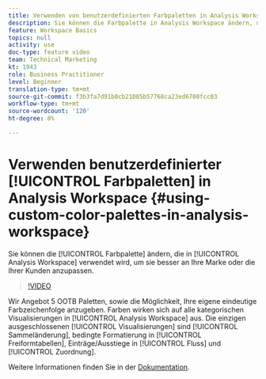 ```yaml
---
title: Verwenden von benutzerdefinierten Farbpaletten in Analysis Workspace
description: Sie können die Farbpalette in Analysis Workspace ändern, um sie besser an Ihre Marke oder die Ihrer Kunden anzupassen.
feature: Workspace Basics
topics: null
activity: use
doc-type: feature video
team: Technical Marketing
kt: 1943
role: Business Practitioner
level: Beginner
translation-type: tm+mt
source-git-commit: f3b3fa7d91b0cb21005b57768ca23ed6700fcc03
workflow-type: tm+mt
source-wordcount: '120'
ht-degree: 8%

---
```



# Verwenden benutzerdefinierter [!UICONTROL Farbpaletten] in Analysis Workspace {#using-custom-color-palettes-in-analysis-workspace}

Sie können die [!UICONTROL Farbpalette] ändern, die in [!UICONTROL Analysis Workspace] verwendet wird, um sie besser an Ihre Marke oder die Ihrer Kunden anzupassen.

>[!VIDEO](https://video.tv.adobe.com/v/23876/?quality=12)

Wir Angebot 5 OOTB Paletten, sowie die Möglichkeit, Ihre eigene eindeutige Farbzeichenfolge anzugeben. Farben wirken sich auf alle kategorischen Visualisierungen in [!UICONTROL Analysis Workspace] aus. Die einzigen ausgeschlossenen [!UICONTROL Visualisierungen] sind [!UICONTROL Sammeländerung], bedingte Formatierung in [!UICONTROL Freiformtabellen], Einträge/Ausstiege in [!UICONTROL Fluss] und [!UICONTROL Zuordnung].

Weitere Informationen finden Sie in der [Dokumentation](https://marketing.adobe.com/resources/help/de_DE/analytics/analysis-workspace/color_palettes.html).
